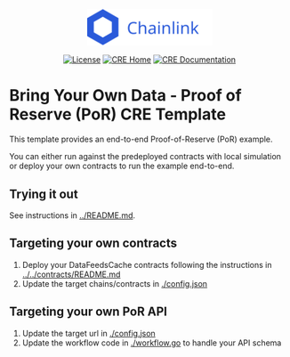 <div style="text-align:center" align="center">
    <a href="https://chain.link" target="_blank">
        <img src="https://raw.githubusercontent.com/smartcontractkit/chainlink/develop/docs/logo-chainlink-blue.svg" width="225" alt="Chainlink logo">
    </a>

[![License](https://img.shields.io/badge/license-MIT-blue)](https://github.com/smartcontractkit/cre-templates/blob/main/LICENSE)
[![CRE Home](https://img.shields.io/static/v1?label=CRE&message=Home&color=blue)](https://chain.link/chainlink-runtime-environment)
[![CRE Documentation](https://img.shields.io/static/v1?label=CRE&message=Docs&color=blue)](https://docs.chain.link/cre)

</div>

# Bring Your Own Data - Proof of Reserve (PoR) CRE Template

This template provides an end-to-end Proof-of-Reserve (PoR) example.

You can either run against the predeployed contracts with local simulation
or deploy your own contracts to run the example end-to-end.

## Trying it out

See instructions in [../README.md](../README.md).

## Targeting your own contracts

1. Deploy your DataFeedsCache contracts following the instructions in [../../contracts/README.md](../../contracts/README.md)
2. Update the target chains/contracts in [./config.json](./config.json)

## Targeting your own PoR API

1. Update the target url in [./config.json](./config.json)
2. Update the workflow code in [./workflow.go](./workflow.go) to handle your API schema
